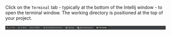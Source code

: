 <!-- SPDX-License-Identifier: CC-BY-4.0 -->
<!-- Copyright Contributors to the Egeria project. -->


Click on the `Terminal` tab - typically at the bottom of the Intellij window - to open the terminal window.  The working directory is positioned at the top of your project.


![Terminal Tab](/education/tutorials/intellij-tutorial/intellij-terminal-tab.png)




